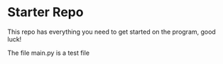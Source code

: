 # Starter Repo
This repo has everything you need to get started on the program, good luck!

The file main.py is a test file
